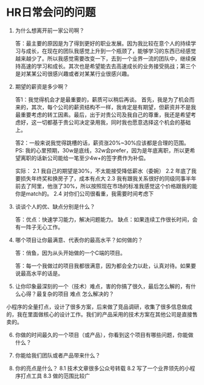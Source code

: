 # HR日常会问的问题
1. 为什么想离开前一家公司啊？

    答：最主要的原因是为了得到更好的职业发展。因为我比较在意个人的持续学习与成长，在现在的团队我感觉上升到一个瓶颈了，能够学习的东西已经感觉越来越少了。所以我感觉需要改变一下，去到一个业界一流的团队中，继续保持高速的学习和成长。其次也是希望能去去高速成长的业务接受挑战；第三个是对某某公司很感兴趣或者对某某行业很感兴趣。

2. 期望的薪资是多少啊？

    答1：我觉得机会才是最重要的，薪质可以稍后再谈。
    首先，我是为了机会而来的，其次，每个公司的薪资结构不一样，我肯定是有期望，但薪资并不是我最重要考虑的转工因素。最后，出于对贵公司及我自己的尊重，我还是希望考虑好，这一切都基于贵公司决定录用我，同时我也愿意选择这个机会的基础上。

    答2：一般来说我觉得跳槽的话，薪资涨20%~30%应该都是合理的范围。
    PS: 我的心里预期，30w是底线，32w会prefer，因为是年底离职，所以更希望离职的话新公司能给一笔至少4w+的签字费作为补偿。

    实际：
    2.1 我自己的期望是30%，不太能接受降低薪水（委婉）
    2.2 年底了我要损失年终奖和换房子了，成本有点大
    2.3 我有跟我关系很好的同级同事半年前去了阿里，他涨了30%，所以按照现在市场的标准我感觉这个价格跟我的能你是match的。
    2.4 对你们公司很看重，我需要时间考虑下

3. 谈谈个人的优、缺点分别是什么？

    答：优点：快速学习能力，解决问题能力。 缺点：如果连续工作很长时间，会有一阵子无心工作。

4. 哪个项目让你最满意、代表你的最高水平？如何做的？

    答：俏鱼，因为从头开始做的一个C端的项目。

    答：每一个我做过的项目我都很满意，因为都会全力以赴，认真对待。如果要说最高水平的话是。

5. 让你印象最深刻的一个（技术）难点，害的你搞了很久，最后怎么解的，有什么心得？最复杂的项目 难点 怎么解决的？

小程序的全量打点，设计了很多方案，后来做了竞品调研，收集了很多信息做成的，我在里面做核心的设计工作。我们的产品采用的技术方案在其他公司是直接售卖的。

6. 你做的时间最久的一个项目（或产品），你看到这个项目有哪些问题，你能做什么？

7. 你能给我们团队或者产品带来什么？


8. 你的亮点是什么？
8.1 技术文章很多公众号转载
8.2 写了一个业界领先的小程序打点工具
8.3 做的范围比较广
